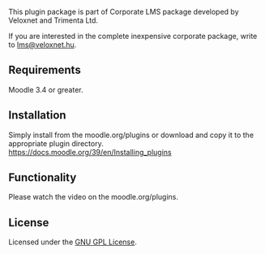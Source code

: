 This plugin package is part of Corporate LMS package developed by Veloxnet and Trimenta Ltd.

If you are interested in the complete inexpensive corporate package, write to lms@veloxnet.hu.

Requirements
------------

Moodle 3.4 or greater.

Installation
------------

Simply install from the moodle.org/plugins or download and copy it to the appropriate plugin directory.
https://docs.moodle.org/39/en/Installing_plugins


Functionality
-------------
Please watch the video on the moodle.org/plugins.


License
-------

Licensed under the [GNU GPL License](http://www.gnu.org/copyleft/gpl.html).
